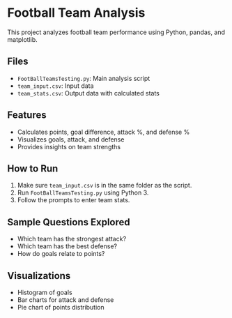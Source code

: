 
# Football Team Analysis

This project analyzes football team performance using Python, pandas, and matplotlib.

## Files
- `FootBallTeamsTesting.py`: Main analysis script
- `team_input.csv`: Input data
- `team_stats.csv`: Output data with calculated stats

## Features
- Calculates points, goal difference, attack %, and defense %
- Visualizes goals, attack, and defense
- Provides insights on team strengths

## How to Run
1. Make sure `team_input.csv` is in the same folder as the script.
2. Run `FootBallTeamsTesting.py` using Python 3.
3. Follow the prompts to enter team stats.

## Sample Questions Explored
- Which team has the strongest attack?
- Which team has the best defense?
- How do goals relate to points?

## Visualizations
- Histogram of goals
- Bar charts for attack and defense
- Pie chart of points distribution

